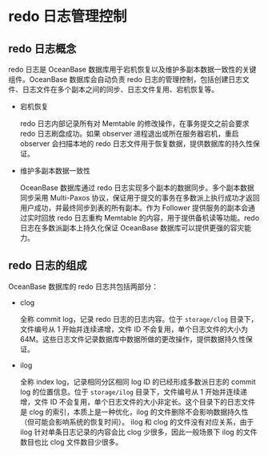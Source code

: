 redo 日志管理控制 
================================



redo 日志概念 
------------------

redo 日志是 OceanBase 数据库用于宕机恢复以及维护多副本数据一致性的关键组件。OceanBase 数据库会自动负责 redo 日志的管理控制，包括创建日志文件、日志文件在多个副本之间的同步、日志文件复用、宕机恢复等。

* 宕机恢复

  redo 日志内部记录所有对 Memtable 的修改操作，在事务提交之前会要求 redo 日志刷盘成功。如果 observer 进程退出或所在服务器宕机，重启 observer 会扫描本地的 redo 日志文件用于恢复数据，提供数据库的持久性保证。
  




<!-- -->

* 维护多副本数据一致性

  OceanBase 数据库通过 redo 日志实现多个副本的数据同步。多个副本数据同步采用 Multi-Paxos 协议，保证用于提交的事务在多数派上执行成功才返回用户成功，并最终同步到表的所有副本。作为 Follower 提供服务的副本会通过实时回放 redo 日志重构 Memtable 的内容，用于提供备机读等功能。redo 日志在多数派副本上持久化保证 OceanBase 数据库可以提供更强的容灾能力。
  




redo 日志的组成 
-------------------

OceanBase 数据库的 redo 日志共包括两部分：

* clog

  全称 commit log，记录 redo 日志的日志内容。位于 `storage/clog` 目录下，文件编号从 1 开始并连续递增，文件 ID 不会复用，单个日志文件的大小为 64M。这些日志文件记录数据库中数据所做的更改操作，提供数据持久性保证。
  




<!-- -->

* ilog

  全称 index log，记录相同分区相同 log ID 的已经形成多数派日志的 commit log 的位置信息。位于 `storage/ilog` 目录下，文件编号从 1 开始并连续递增，文件 ID 不会复用，单个日志文件的大小非定长。这个目录下的日志文件是 clog 的索引，本质上是一种优化，ilog 的文件删除不会影响数据持久性（但可能会影响系统的恢复时间）。 ilog 和 clog 的文件没有对应关系，由于 ilog 针对单条日志记录的内容会比 clog 少很多，因此一般场景下 ilog 的文件数目也比 clog 文件数目少很多。
  



